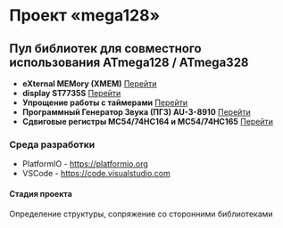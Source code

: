 # Проект «mega128»

## Пул библиотек для совместного использования ATmega128 / ATmega328

+ **eXternal MEMory (XMEM)** [Перейти](lib/xmem/readme.md)
+ **display ST7735S** [Перейти](lib/display/readme.md)
+ **Упрощение работы с таймерами** [Перейти](/lib/easy-timer/readme.md)
+ **Программный Генератор Звука (ПГЗ) AU-3-8910** [Перейти](lib/psg/readme.md)
+ **Сдвиговые регистры MC54/74HC164 и MC54/74HC165** [Перейти](lib/shift/readme.md)

### Среда разработки

+ PlatformIO - <https://platformio.org>
+ VSCode - <https://code.visualstudio.com>

#### Стадия проекта

Определение структуры, сопряжение со сторонними библиотеками
